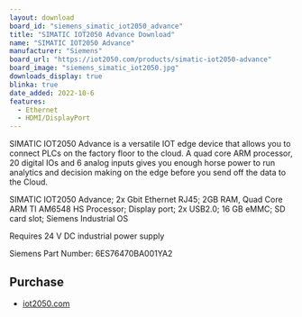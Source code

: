 ```yaml
---
layout: download
board_id: "siemens_simatic_iot2050_advance"
title: "SIMATIC IOT2050 Advance Download"
name: "SIMATIC IOT2050 Advance"
manufacturer: "Siemens"
board_url: "https://iot2050.com/products/simatic-iot2050-advance"
board_image: "siemens_simatic_iot2050.jpg"
downloads_display: true
blinka: true
date_added: 2022-10-6
features:
  - Ethernet
  - HDMI/DisplayPort
---
```


SIMATIC IOT2050 Advance is a versatile IOT edge device that allows you to connect PLCs on the factory floor to the cloud. A quad core ARM processor, 20 digital IOs and 6 analog inputs gives you enough horse power to run analytics and decision making on the edge before you send off the data to the Cloud.

SIMATIC IOT2050 Advance; 2x Gbit Ethernet RJ45; 2GB RAM, Quad Core ARM TI AM6548 HS Processor; Display port; 2x USB2.0; 16 GB eMMC; SD card slot; Siemens Industrial OS

Requires 24 V DC industrial power supply

Siemens Part Number: 6ES76470BA001YA2

## Purchase
* [iot2050.com](https://iot2050.com/products/simatic-iot2050-advance)
